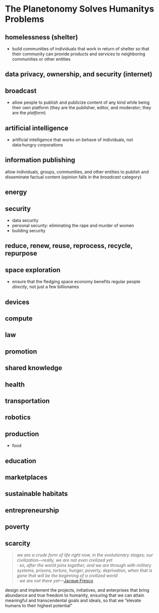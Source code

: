 # The Planetonomy Solves Humanitys Problems


## homelessness (shelter)
* build communities of individuals that work in return of shelter so that their community can provide products and services to neighboring communities or other entities  

## data privacy, ownership, and security (internet)

## broadcast
* allow people to publish and publicize content of any kind while being their own platform (they are the publisher, editor, and moderator; they are the *platform*)  

## artificial intelligence
* artificial intelligence that works on behave of individuals, not data·hungry corporations

## information publishing
allow individuals, groups, communities, and other entities to publish and disseminate factual content (opinion falls in the *broadcast* category)

## energy

## security
* data security
* personal security: eliminating the rape and murder of women
* building security

## reduce, renew, reuse, reprocess, recycle, repurpose

## space exploration
* ensure that the fledging space economy benefits regular people *directly*, not just a few billionaires  

## devices

## compute

## law

## promotion

## shared knowledge

## health

## transportation

## robotics

## production

* food

## education

## marketplaces

## sustainable habitats

## entrepreneurship

## poverty 

## scarcity

> *we are a crude form of life right now, in the evolutionary stages; our civilization—really, we are not even civilized yet*  
> *· so, after the world joins together, and we are through with military systems, prisons, torture, hunger, poverty, deprivation, when that is gone that will be the beginning of a civilized world*  
> *· we are not there yet*—[Jacque Fresco](https://youtu.be/bwJaLFMf7IA "The Venus Project - Future By Design")  

design and implement the projects, initiatives, and enterprises that bring abundance and true freedom to humanity, ensuring that we can attain meaningful and transcendental goals and ideals, so that we “elevate humans to their highest potential”    
